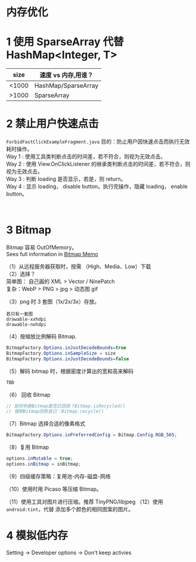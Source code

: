 # 内存优化

# 1 使用 SparseArray 代替 HashMap<Integer, T>

| size  | 速度 vs 内存,用谁？         |
| ----- | --------------------------- |
| <1000 | HashMap/SparseArray<String> |
| >1000 | SparseArray<String>         |

# 2 禁止用户快速点击

`ForbidFastClickExampleFragment.java`
目的：防止用户因快速点击而执行无效耗时操作。  
 Way 1 : 使用工具类判断点击的时间差，若不符合，则视为无效点击。  
 Way 2 : 使用 View.OnClickListener 的继承类判断点击的时间差，若不符合，则视为无效点击。  
 Way 3 : 判断 loading 是否显示，若是，则 return。  
 Way 4 : 显示 loading， disable button。执行完操作，隐藏 loading， enable button。

<br/>

# 3 Bitmap

Bitmap 容易 OutOfMemory。  
 Sees full information in [Bitmap Memo](/tech/android/resource/Bitmap/)

（1）从远程服务器获取时，按需 （High、Media、Low）下载  
（2）选择？  
简单图： 自己画的 XML > Vector / NinePatch  
复杂：WebP > PNG > jpg > 动态图 gif

（3）png 时 3 套图（1x/2x/3x）存放。

```
若只有一套图
drawable-xxhdpi
drawable-nohdpi
```

（4）按缩放比例解码 Bitmap.

```java
BitmapFactory.Options.inJustDecodeBounds=true
BitmapFactory.Options.inSampleSize = size
BitmapFactory.Options.inJustDecodeBounds=false
```

（5）解码 bitmap 时，根据密度计算出的宽和高来解码

```java
TBD

```

（6） 回收 Bitmap

```java
// 如何判断Bitmap是否已回收？Bitmap.isRecycled()
// 强制Bitmap回收自己：Bitmap.recycle()
```

（7）Bitmap 选择合适的像素格式

```java
BitmapFactory.Options.inPreferredConfig = Bitmap.Config.RGB_565;
```

（8）复用 Bitmap

```java
options.inMutable = true;
options.inBitmap = inBitmap;
```

（9）四级缓存策略：复用池-内存-磁盘-网络

（10）使用时用 Picaso 等压缩 Bitmap。

（11）使用工具对图片进行压缩。推荐 TinyPNG/libjpeg
（12）使用 `android:tint`，代替 添加多个颜色的相同图案的图片。

# 4 模拟低内存

Setting -> Developer options -> Don't keep activies

